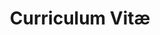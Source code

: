 ---
title: Curriculum Vitæ
layout: cv
actions:
  - label: "Download as PDF"
    icon: pdf
    url: "/NaidaACV.pdf"
---